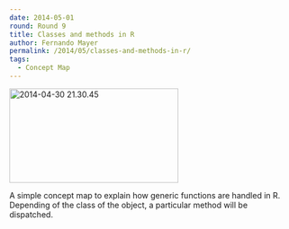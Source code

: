 ```yaml
---
date: 2014-05-01
round: Round 9
title: Classes and methods in R
author: Fernando Mayer
permalink: /2014/05/classes-and-methods-in-r/
tags:
  - Concept Map
---
```

[<img class="alignnone size-medium wp-image-6929" alt="2014-04-30 21.30.45" src="http://teaching.software-carpentry.org/wp-content/uploads/2014/05/2014-04-30-21.30.45-300x168.jpg" width="300" height="168" />][1]

A simple concept map to explain how generic functions are handled in R. Depending of the class of the object, a particular method will be dispatched.

 [1]: http://teaching.software-carpentry.org/wp-content/uploads/2014/05/2014-04-30-21.30.45.jpg

